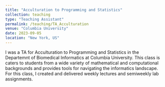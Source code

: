 ```yaml
---
title: "Acculturation to Programming and Statistics"
collection: teaching
type: "Teaching Assistant"
permalink: /teaching/TA_Acculturation
venue: "Columbia University"
date: 2023-09-05
location: "New York, US"
---
```


I was a TA for Acculturation to Programming and Statistics in the Departemnt of Biomedical Informatics at Columbia University. This class is caters to students from a wide variety of mathematical and computational backgrounds and provides tools for navigating the informatics landscape. For this class, I created and delivered weekly lectures and semiweekly lab assignments. 
